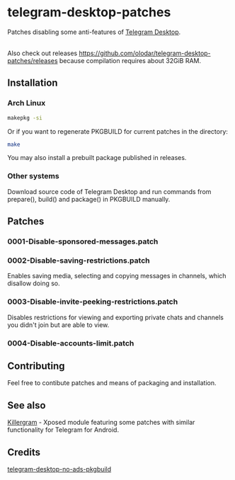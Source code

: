 # telegram-desktop-patches

Patches disabling some anti-features of [Telegram Desktop](https://desktop.telegram.org/).

<br>Also check out releases https://github.com/olodar/telegram-desktop-patches/releases because compilation requires about 32GiB RAM.

## Installation

### Arch Linux

```sh
makepkg -si
```

Or if you want to regenerate PKGBUILD for current patches in the directory:

``` sh
make
```

You may also install a prebuilt package published in releases.

### Other systems

Download source code of Telegram Desktop and run commands from prepare(), build() and package() in PKGBUILD manually.

## Patches

### 0001-Disable-sponsored-messages.patch

### 0002-Disable-saving-restrictions.patch

Enables saving media, selecting and copying messages in channels, which disallow doing so.

### 0003-Disable-invite-peeking-restrictions.patch

Disables restrictions for viewing and exporting private chats and channels you didn't join but are able to view.

### 0004-Disable-accounts-limit.patch

## Contributing

Feel free to contibute patches and means of packaging and installation.

## See also

[Killergram](https://github.com/shatyuka/Killergram) - Xposed module featuring some patches with similar functionality for Telegram for Android.

## Credits

[telegram-desktop-no-ads-pkgbuild](https://github.com/vehlwn/telegram-desktop-no-ads-pkgbuild)

